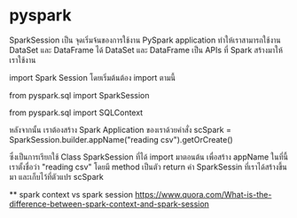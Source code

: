 # pyspark

SparkSession เป็น จุดเริ่มจ้นของการใช้งาน PySpark application ทำให้เราสามารถใช้งาน DataSet และ DataFrame ได้
DataSet และ DataFrame เป็น APIs ที่ Spark สร้างมาให้เราใช้งาน

import Spark Session โดยเริ่มต้นต้อง import ตามนี้

from pyspark.sql import SparkSession

from pyspark.sql import SQLContext

หลังจากนั้น เราต้องสร้าง Spark Application ของเราด้วยคำสั่ง
scSpark = SparkSession.builder.appName("reading csv").getOrCreate()

ซึ่งเป็นการเรียกใช้ Class SparkSession ที่ได้ import มาตอนต้น เพื่อสร้าง  appName ในที่นี้เราตั้งชื่อว่า "reading csv"
โดยมี method เป็นตัว return ค่า SparkSessin ที่เราได้สร้างขึ้นมา และเก็บไว้ที่ตัวแปร scSpark

** spark context vs spark session https://www.quora.com/What-is-the-difference-between-spark-context-and-spark-session



